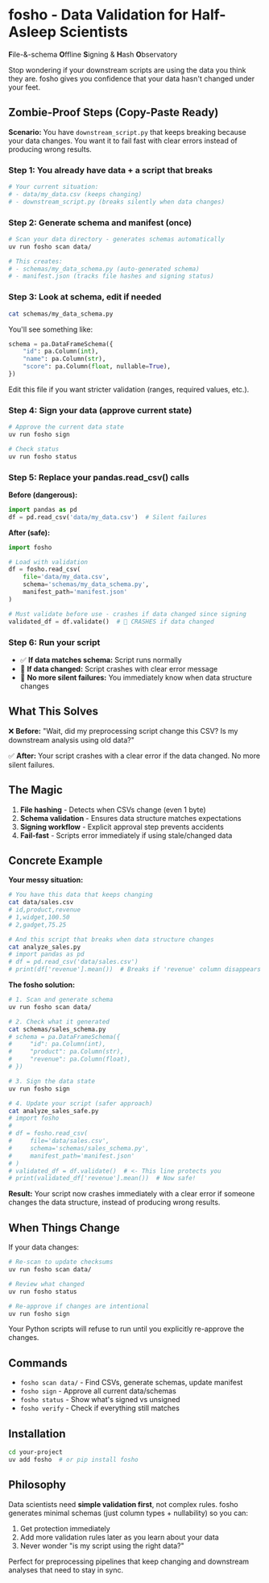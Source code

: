 # fosho - Data Validation for Half-Asleep Scientists

**F**ile-&-schema **O**ffline **S**igning & **H**ash **O**bservatory

Stop wondering if your downstream scripts are using the data you think they are. fosho gives you confidence that your data hasn't changed under your feet.

## Zombie-Proof Steps (Copy-Paste Ready)

**Scenario:** You have `downstream_script.py` that keeps breaking because your data changes. You want it to fail fast with clear errors instead of producing wrong results.

### Step 1: You already have data + a script that breaks
```bash
# Your current situation:
# - data/my_data.csv (keeps changing)  
# - downstream_script.py (breaks silently when data changes)
```

### Step 2: Generate schema and manifest (once)
```bash
# Scan your data directory - generates schemas automatically
uv run fosho scan data/

# This creates:
# - schemas/my_data_schema.py (auto-generated schema)
# - manifest.json (tracks file hashes and signing status)
```

### Step 3: Look at schema, edit if needed
```bash
cat schemas/my_data_schema.py
```
You'll see something like:
```python
schema = pa.DataFrameSchema({
    "id": pa.Column(int),
    "name": pa.Column(str),
    "score": pa.Column(float, nullable=True),
})
```
Edit this file if you want stricter validation (ranges, required values, etc.).

### Step 4: Sign your data (approve current state)
```bash
# Approve the current data state
uv run fosho sign

# Check status
uv run fosho status
```

### Step 5: Replace your pandas.read_csv() calls
**Before (dangerous):**
```python
import pandas as pd
df = pd.read_csv('data/my_data.csv')  # Silent failures
```

**After (safe):**
```python
import fosho

# Load with validation
df = fosho.read_csv(
    file='data/my_data.csv',
    schema='schemas/my_data_schema.py',
    manifest_path='manifest.json'
)

# Must validate before use - crashes if data changed since signing
validated_df = df.validate()  # 🚨 CRASHES if data changed
```

### Step 6: Run your script
- ✅ **If data matches schema:** Script runs normally
- 🚨 **If data changed:** Script crashes with clear error message
- 🎯 **No more silent failures:** You immediately know when data structure changes

## What This Solves

❌ **Before:** "Wait, did my preprocessing script change this CSV? Is my downstream analysis using old data?"

✅ **After:** Your script crashes with a clear error if the data changed. No more silent failures.

## The Magic

1. **File hashing** - Detects when CSVs change (even 1 byte)
2. **Schema validation** - Ensures data structure matches expectations  
3. **Signing workflow** - Explicit approval step prevents accidents
4. **Fail-fast** - Scripts error immediately if using stale/changed data

## Concrete Example

**Your messy situation:**
```bash
# You have this data that keeps changing
cat data/sales.csv
# id,product,revenue
# 1,widget,100.50
# 2,gadget,75.25

# And this script that breaks when data structure changes
cat analyze_sales.py
# import pandas as pd
# df = pd.read_csv('data/sales.csv')
# print(df['revenue'].mean())  # Breaks if 'revenue' column disappears
```

**The fosho solution:**
```bash
# 1. Scan and generate schema
uv run fosho scan data/

# 2. Check what it generated
cat schemas/sales_schema.py
# schema = pa.DataFrameSchema({
#     "id": pa.Column(int),
#     "product": pa.Column(str), 
#     "revenue": pa.Column(float),
# })

# 3. Sign the data state
uv run fosho sign

# 4. Update your script (safer approach)
cat analyze_sales_safe.py
# import fosho
# 
# df = fosho.read_csv(
#     file='data/sales.csv',
#     schema='schemas/sales_schema.py',
#     manifest_path='manifest.json'
# )
# validated_df = df.validate()  # <- This line protects you
# print(validated_df['revenue'].mean())  # Now safe!
```

**Result:** Your script now crashes immediately with a clear error if someone changes the data structure, instead of producing wrong results.

## When Things Change

If your data changes:
```bash
# Re-scan to update checksums
uv run fosho scan data/

# Review what changed
uv run fosho status

# Re-approve if changes are intentional
uv run fosho sign
```

Your Python scripts will refuse to run until you explicitly re-approve the changes.

## Commands

- `fosho scan data/` - Find CSVs, generate schemas, update manifest
- `fosho sign` - Approve all current data/schemas  
- `fosho status` - Show what's signed vs unsigned
- `fosho verify` - Check if everything still matches

## Installation

```bash
cd your-project
uv add fosho  # or pip install fosho
```

## Philosophy

Data scientists need **simple validation first**, not complex rules. fosho generates minimal schemas (just column types + nullability) so you can:

1. Get protection immediately
2. Add more validation rules later as you learn about your data
3. Never wonder "is my script using the right data?"

Perfect for preprocessing pipelines that keep changing and downstream analyses that need to stay in sync.